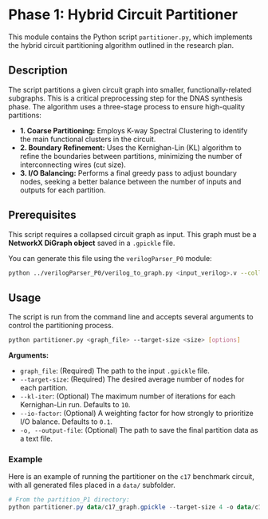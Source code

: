 # Phase 1: Hybrid Circuit Partitioner

This module contains the Python script `partitioner.py`, which implements the hybrid circuit partitioning algorithm outlined in the research plan.

## Description

The script partitions a given circuit graph into smaller, functionally-related subgraphs. This is a critical preprocessing step for the DNAS synthesis phase. The algorithm uses a three-stage process to ensure high-quality partitions:

* **1. Coarse Partitioning:** Employs K-way Spectral Clustering to identify the main functional clusters in the circuit.
* **2. Boundary Refinement:** Uses the Kernighan-Lin (KL) algorithm to refine the boundaries between partitions, minimizing the number of interconnecting wires (cut size).
* **3. I/O Balancing:** Performs a final greedy pass to adjust boundary nodes, seeking a better balance between the number of inputs and outputs for each partition.

## Prerequisites

This script requires a collapsed circuit graph as input. This graph must be a **NetworkX DiGraph object** saved in a `.gpickle` file.

You can generate this file using the `verilogParser_P0` module:
```bash
python ../verilogParser_P0/verilog_to_graph.py <input_verilog>.v --collapse-wires -s <output_graph>.gpickle
```

## Usage

The script is run from the command line and accepts several arguments to control the partitioning process.

```bash
python partitioner.py <graph_file> --target-size <size> [options]
```

**Arguments:**

* `graph_file`: (Required) The path to the input `.gpickle` file.
* `--target-size`: (Required) The desired average number of nodes for each partition.
* `--kl-iter`: (Optional) The maximum number of iterations for each Kernighan-Lin run. Defaults to `10`.
* `--io-factor`: (Optional) A weighting factor for how strongly to prioritize I/O balance. Defaults to `0.1`.
* `-o, --output-file`: (Optional) The path to save the final partition data as a text file.

### Example

Here is an example of running the partitioner on the `c17` benchmark circuit, with all generated files placed in a `data/` subfolder.

```powershell
# From the partition_P1 directory:
python partitioner.py data/c17_graph.gpickle --target-size 4 -o data/c17_partitions.txt
```